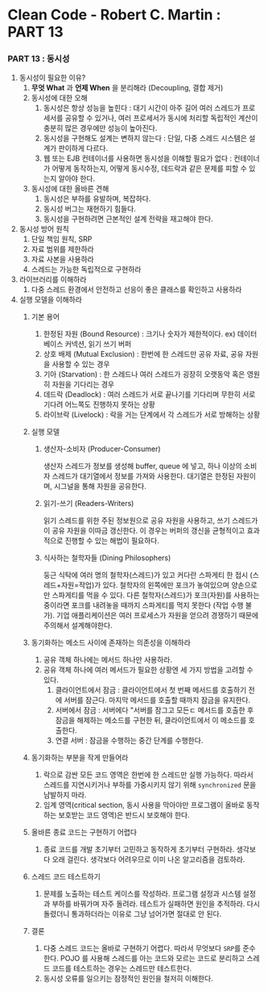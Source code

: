 # Clean Code - Robert C. Martin : PART 13

### PART 13 : 동시성

1. 동시성이 필요한 이유?
    1. **무엇 What** 과 **언제 When** 을 분리해라 (Decoupling, 결합 제거)
    2. 동시성에 대한 오해
        1. 동시성은 항상 성능을 높힌다 : 대기 시간이 아주 길어 여러 스레드가 프로세서를 공유할 수 있거나, 여러 프로세서가 동시에 처리할 독립적인 계산이 충분히 많은 경우에만 성능이 높아진다.
        2. 동시성을 구현해도 설계는 변하지 않는다 : 단일, 다중 스레드 시스템은 설계가 판이하게 다르다.
        3. 웹 또는 EJB 컨테이너를 사용하면 동시성을 이해할 필요가 없다 : 컨테이너가 어떻게 동작하는지, 어떻게 동시수정, 데드락과 같은 문제를 피할 수 있는지 알아야 한다.
    3. 동시성에 대한 올바른 견해
        1. 동시성은 부하를 유발하며, 복잡하다.
        2. 동시성 버그는 재현하기 힘들다.
        3. 동시성을 구현하려면 근본적인 설계 전략을 재고해야 한다.
2. 동시성 방어 원칙
    1. 단일 책임 원칙, SRP
    2. 자료 범위를 제한하라
    3. 자료 사본을 사용하라
    4. 스레드는 가능한 독립적으로 구현하라
3. 라이브러리를 이해하라
    1. 다중 스레드 환경에서 안전하고 선응이 좋은 클래스를 확인하고 사용하라
4. 실행 모델을 이해하라
    1. 기본 용어
        1. 한정된 자원 (Bound Resource) : 크기나 숫자가 제한적이다. ex) 데이터베이스 커넥션, 읽기 쓰기 버퍼
        2. 상호 배제 (Mutual Exclusion) : 한번에 한 스레드만 공유 자료, 공유 자원을 사용할 수 있는 경우
        3. 기아 (Starvation) : 한 스레드나 여러 스레드가 굉장히 오랫동악 혹은 영원히 자원을 기다리는 경우
        4. 데드락 (Deadlock) : 여러 스레드가 서로 끝나기를 기다리며 무한히 서로 기다려 어느쪽도 진행하지 못하는 상황
        5. 라이브락 (Livelock) : 락을 거는 단계에서 각 스레드가 서로 방해하는 상황
    2. 실행 모델
        1. 생산자-소비자 (Producer-Consumer)

            생산자 스레드가 정보를 생성해 buffer, queue 에 넣고, 하나 이상의 소비자 스레드가 대기열에서 정보를 가져와 사용한다. 대기열은 한정된 자원이며, 시그널을 통해 자원을 공유한다.

        2. 읽기-쓰기 (Readers-Writers)

            읽기 스레드를 위한 주된 정보원으로 공유 자원을 사용하고, 쓰기 스레드가 이 공유 자원을 이따금 갱신한다. 이 경우는 버퍼의 갱신을 균형적이고 효과적으로 진행할 수 있는 해법이 필요하다.

        3. 식사하는 철학자들 (Dining Philosophers)

            둥근 식탁에 여러 명의 철학자(스레드)가 있고 커다란 스파게티 한 접시 (스레드+자원=작업)가 있다. 철학자의 왼쪽에만 포크가 놓여있으며 양손으로만 스파게티를 먹을 수 있다. 다른 철학자(스레드)가 포크(자원)를 사용하는 중이라면 포크를 내려놓을 때까지 스파게티를 먹지 못한다 (작업 수행 불가). 기업 애플리케이션은 여러 프로세스가 자원을 얻으려 경쟁하기 때문에 주의해서 설계해야한다.

    3. 동기화하는 메소드 사이에 존재하는 의존성을 이해하라
        1. 공유 객체 하나에는 메서드 하나만 사용하라. 
        2. 공유 객체 하나에 여러 메서드가 필요한 상황엔 세 가지 방법을 고려할 수 있다. 
            1. 클라이언트에서 잠금 : 클라이언트에서 첫 번째 메서드를 호출하기 전에 서버를 잠근다. 마지막 메서드를 호출할 때까지 잠금을 유지한다.
            2. 서버에서 잠금 : 서버에다 "서버를 잠그고 모든ㄷ 메서드를 호출한 후 잠금을 해제하는 메소드를 구현한 뒤, 클라이언트에서 이 메소드를 호출한다.
            3. 연결 서버 : 잠금을 수행하는 중간 단계를 수행한다. 
    4. 동기화하는 부분을 작게 만들어라
        1. 락으로 감싼 모든 코드 영역은 한번에 한 스레드만 실행 가능하다. 따라서 스레드를 지연시키거나 부하를 가중시키지 않기 위해 `synchronized` 문을 남발하지 마라.
        2. 임계 영역(critical section, 동시 사용을 막아야만 프로그램이 올바로 동작하는 보호받는 코드 영역)은 반드시 보호해야 한다.
    5. 올바른 종료 코드는 구현하기 어렵다
        1. 종료 코드를 개발 초기부터 고민하고 동작하게 초기부터 구현하라. 생각보다 오래 걸린다. 생각보다 어려우므로 이미 나온 알고리즘을 검토하라.
    6. 스레드 코드 테스트하기
        1. 문제를 노출하는 테스트 케이스를 작성하라. 프로그램 설정과 시스템 설정과 부하를 바꿔가며 자주 돌려라. 테스트가 실패하면 원인을 추적하라. 다시 돌렸더니 통과하더라는 이유로 그냥 넘어가면 절대로 안 된다.
    7. 결론
        1. 다중 스레드 코드는 올바로 구현하기 어렵다. 따라서 무엇보다 `SRP`를 준수한다. POJO 를 사용해 스레드를 아는 코드와 모르는 코드로 분리하고 스레드 코드를 테스트하는 경우는 스레드만 테스트한다. 
        2. 동시성 오류를 일으키는 잠정적인 원인을 철저히 이해한다.
